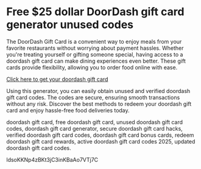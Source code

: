 # Free $25 dollar DoorDash gift card generator **unused codes**

The DoorDash Gift Card is a convenient way to enjoy meals from your favorite restaurants without worrying about payment hassles. Whether you're treating yourself or gifting someone special, having access to a doordash gift card can make dining experiences even better. These gift cards provide flexibility, allowing you to order food online with ease.

[Click here to get your doordash gift card](https://pollosgifts.com/doordash)

Using this generator, you can easily obtain unused and verified doordash gift card codes. The codes are secure, ensuring smooth transactions without any risk. Discover the best methods to redeem your doordash gift card and enjoy hassle-free food deliveries today.

doordash gift card, free doordash gift card, unused doordash gift card codes, doordash gift card generator, secure doordash gift card hacks, verified doordash gift card codes, doordash gift card bonus cards, redeem doordash gift card rewards, active doordash gift card codes 2025, updated doordash gift card codes.

ldsoKKNp4zBKt3jC3inKBaAo7VTj7C
